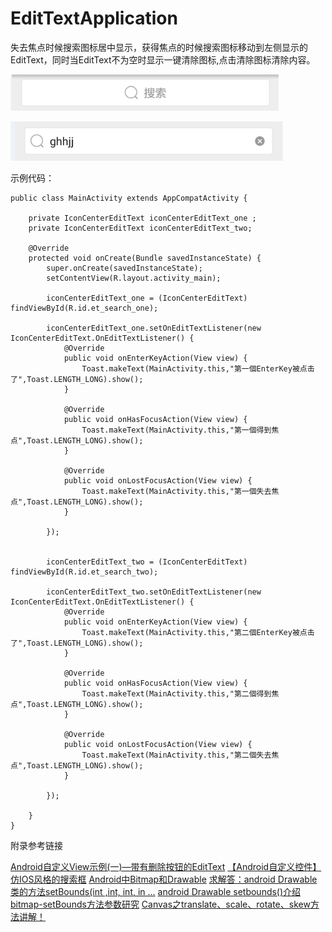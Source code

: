 # EditTextApplication
失去焦点时候搜索图标居中显示，获得焦点的时候搜索图标移动到左侧显示的EditText，同时当EditText不为空时显示一键清除图标,点击清除图标清除内容。

![此处输入图片的描述][1]

![此处输入图片的描述][2]

示例代码：

```
public class MainActivity extends AppCompatActivity {

    private IconCenterEditText iconCenterEditText_one ;
    private IconCenterEditText iconCenterEditText_two;

    @Override
    protected void onCreate(Bundle savedInstanceState) {
        super.onCreate(savedInstanceState);
        setContentView(R.layout.activity_main);

        iconCenterEditText_one = (IconCenterEditText) findViewById(R.id.et_search_one);

        iconCenterEditText_one.setOnEditTextListener(new IconCenterEditText.OnEditTextListener() {
            @Override
            public void onEnterKeyAction(View view) {
                Toast.makeText(MainActivity.this,"第一個EnterKey被点击了",Toast.LENGTH_LONG).show();
            }

            @Override
            public void onHasFocusAction(View view) {
                Toast.makeText(MainActivity.this,"第一個得到焦点",Toast.LENGTH_LONG).show();
            }

            @Override
            public void onLostFocusAction(View view) {
                Toast.makeText(MainActivity.this,"第一個失去焦点",Toast.LENGTH_LONG).show();
            }

        });


        iconCenterEditText_two = (IconCenterEditText) findViewById(R.id.et_search_two);

        iconCenterEditText_two.setOnEditTextListener(new IconCenterEditText.OnEditTextListener() {
            @Override
            public void onEnterKeyAction(View view) {
                Toast.makeText(MainActivity.this,"第二個EnterKey被点击了",Toast.LENGTH_LONG).show();
            }

            @Override
            public void onHasFocusAction(View view) {
                Toast.makeText(MainActivity.this,"第二個得到焦点",Toast.LENGTH_LONG).show();
            }

            @Override
            public void onLostFocusAction(View view) {
                Toast.makeText(MainActivity.this,"第二個失去焦点",Toast.LENGTH_LONG).show();
            }

        });

    }
}

```

附录参考链接

[Android自定义View示例(一)—带有删除按钮的EditText][6]
[【Android自定义控件】仿IOS风格的搜索框][7]
[Android中Bitmap和Drawable][8]
[求解答：android Drawable类的方法setBounds(int ,int, int, in ...][9]
[android Drawable setbounds()介绍][3]
[bitmap-setBounds方法参数研究][4]
[Canvas之translate、scale、rotate、skew方法讲解！][5]




[1]: https://github.com/946898963/EditTextApplication/blob/master/app/src/main/res/mipmap-hdpi/have_focus.png?raw=true
[2]: https://github.com/946898963/EditTextApplication/blob/master/app/src/main/res/mipmap-hdpi/lose_focus.png?raw=true
[3]: http://blog.csdn.net/love_xsq/article/details/45306157
[4]: http://www.cnblogs.com/zhangshuli-1989/p/zhangshuli_setbound_15526135.html
[5]: http://blog.csdn.net/tianjian4592/article/details/45234419
[6]: http://blog.csdn.net/lfdfhl/article/details/18923079
[7]: http://blog.csdn.net/zhuyb829/article/details/46430989
[8]: http://dyh7077063.iteye.com/blog/970672
[9]: http://bbs.51cto.com/thread-1015195-1.html

